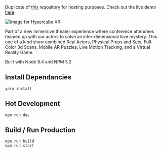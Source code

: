 Duplicate of [this](https://github.com/Kineviz/hypercube-webXR-experience) repository for hosting purposes.
Check out the live demo [here](https://reckless.technology/archive/hypercube-webXR-experience/).

![Image for Hypercube XR](https://github.com/jerknose/hypercube-webXR-experience/blob/master/src/images/hypercube-2.gif?raw=true)

Part of a new immersive theater experience where conference attendees teamed up with our actors to solve an inter-dimensional love mystery. This one of a kind show combined Real Actors, Physical Props and Sets, Full-Color 3d Scans, Mobile AR Puzzles, Live Motion Tracking, and a Virtual Reality Game.

Built with Node 8.4 and NPM 5.3

Install Dependancies
------------

    yarn install

Hot Development
------------

    npm run dev

Build / Run Production
------------

    npm run build
    npm run start
